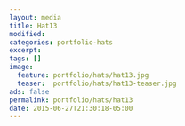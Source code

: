 ```yaml
---
layout: media
title: Hat13
modified:
categories: portfolio-hats
excerpt:
tags: []
image:
  feature: portfolio/hats/hat13.jpg
  teaser:  portfolio/hats/hat13-teaser.jpg
ads: false
permalink: portfolio/hats/hat13
date: 2015-06-27T21:30:18-05:00
---
```


